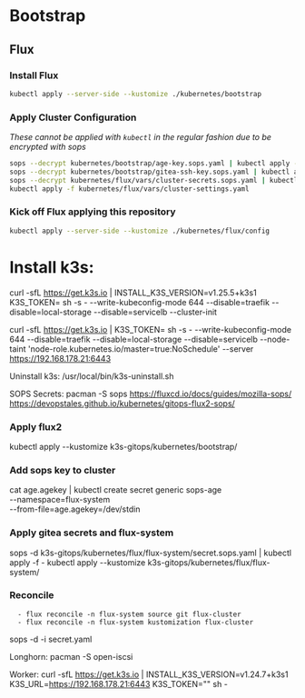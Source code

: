 # Bootstrap

## Flux

### Install Flux

```sh
kubectl apply --server-side --kustomize ./kubernetes/bootstrap
```

### Apply Cluster Configuration

_These cannot be applied with `kubectl` in the regular fashion due to be encrypted with sops_

```sh
sops --decrypt kubernetes/bootstrap/age-key.sops.yaml | kubectl apply -f -
sops --decrypt kubernetes/bootstrap/gitea-ssh-key.sops.yaml | kubectl apply -f -
sops --decrypt kubernetes/flux/vars/cluster-secrets.sops.yaml | kubectl apply -f -
kubectl apply -f kubernetes/flux/vars/cluster-settings.yaml
```

### Kick off Flux applying this repository

```sh
kubectl apply --server-side --kustomize ./kubernetes/flux/config
```


# Install k3s:
curl -sfL https://get.k3s.io | INSTALL_K3S_VERSION=v1.25.5+k3s1 K3S_TOKEN=<TOKEN> sh -s - --write-kubeconfig-mode 644 --disable=traefik --disable=local-storage --disable=servicelb --cluster-init


curl -sfL https://get.k3s.io | K3S_TOKEN=<TOKEN> sh -s - --write-kubeconfig-mode 644 --disable=traefik --disable=local-storage --disable=servicelb --node-taint 'node-role.kubernetes.io/master=true:NoSchedule' --server https://192.168.178.21:6443


Uninstall k3s:
/usr/local/bin/k3s-uninstall.sh

SOPS Secrets:
pacman -S sops
https://fluxcd.io/docs/guides/mozilla-sops/
https://devopstales.github.io/kubernetes/gitops-flux2-sops/

### Apply flux2
kubectl apply --kustomize k3s-gitops/kubernetes/bootstrap/

### Add sops key to cluster
cat age.agekey |
kubectl create secret generic sops-age \
--namespace=flux-system \
--from-file=age.agekey=/dev/stdin

### Apply gitea secrets and flux-system
sops -d k3s-gitops/kubernetes/flux/flux-system/secret.sops.yaml | kubectl apply -f -
kubectl apply --kustomize k3s-gitops/kubernetes/flux/flux-system/

### Reconcile
      - flux reconcile -n flux-system source git flux-cluster
      - flux reconcile -n flux-system kustomization flux-cluster

sops -d -i secret.yaml

Longhorn:
pacman -S open-iscsi

Worker:
curl -sfL https://get.k3s.io | INSTALL_K3S_VERSION=v1.24.7+k3s1 K3S_URL=https://192.168.178.21:6443 K3S_TOKEN="<TOKEN>" sh -

